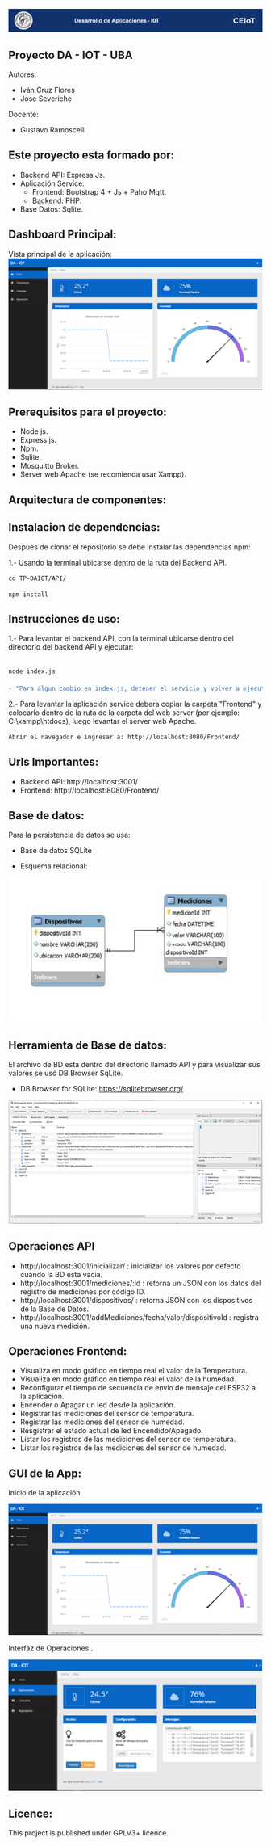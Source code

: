 ![header](imagenes/header.png)

## Proyecto DA - IOT - UBA

Autores:
* Iván Cruz Flores
* Jose Severiche

Docente:

* Gustavo Ramoscelli

## Este proyecto esta formado por:
* Backend API: Express Js.
* Aplicación Service:
   - Frontend: Bootstrap 4 + Js + Paho Mqtt.
   - Backend: PHP.
* Base Datos: Sqlite.

## Dashboard Principal:
Vista principal de la aplicación:
![dashboard](imagenes/Inicio.PNG)

## Prerequisitos para el proyecto:
* Node js.
* Express js.
* Npm.
* Sqlite.
* Mosquitto Broker.
* Server web Apache (se recomienda usar Xampp).

## Arquitectura de componentes:


## Instalacion de dependencias:
Despues de clonar el repositorio se debe instalar las dependencias npm:

1.- Usando la terminal ubicarse dentro de la ruta del Backend API.
```
cd TP-DAIOT/API/

npm install
```
## Instrucciones de uso:
1.- Para levantar el backend API, con la terminal ubicarse dentro del directorio del backend API y ejecutar:
```diff

node index.js

- "Para algun cambio en index.js, detener el servicio y volver a ejecutarlo"
```

2.- Para levantar la aplicación service debera copiar la carpeta "Frontend" y colocarlo dentro de la ruta de la carpeta del web server (por ejemplo: C:\xampp\htdocs), luego levantar el server web Apache.
```diff
Abrir el navegador e ingresar a: http://localhost:8080/Frontend/

```

## Urls Importantes: 
* Backend API: http://localhost:3001/
* Frontend: http://localhost:8080/Frontend/


## Base de datos:
Para la persistencia de datos se usa:

* Base de datos SQLite

* Esquema relacional:

![basedatos](imagenes/db.png)

##  Herramienta de Base de datos:
El archivo de BD esta dentro del directorio llamado API y para visualizar sus valores se usó DB Browser SqLite.
* DB Browser for SQLite: https://sqlitebrowser.org/

![basedatos2](imagenes/db2.png)

## Operaciones API
* http://localhost:3001/inicializar/ : inicializar los valores por defecto cuando la BD esta vacia.
* http://localhost:3001/mediciones/:id : retorna un JSON con los datos del registro de mediciones por código ID.
* http://localhost:3001/dispositivos/ : retorna JSON con los dispositivos de la Base de Datos.
* http://localhost:3001/addMediciones/fecha/valor/dispositivoId : registra una nueva medición.

## Operaciones Frontend:
* Visualiza en modo gráfico en tiempo real el valor de la Temperatura.
* Visualiza en modo gráfico en tiempo real el valor de la humedad.
* Reconfigurar el tiempo de secuencia de envio de mensaje del ESP32 a la aplicación.
* Encender o Apagar un led desde la aplicación.
* Registrar las mediciones del sensor de temperatura.
* Registrar las mediciones del sensor de humedad.
* Resgistrar el estado actual de led Encendido/Apagado.
* Listar los registros de las mediciones del sensor de temperatura.
* Listar los registros de las mediciones del sensor de humedad.



## GUI de la App:

Inicio de la aplicación.

![oepraciones](imagenes/Inicio.PNG)

Interfaz de Operaciones .

![operaciones](imagenes/Operaciones.PNG)



## Licence:

This project is published under GPLV3+ licence.